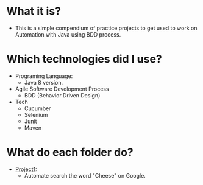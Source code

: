 # What it is?

- This is a simple compendium of practice projects to get used to work on Automation with Java using BDD process.

# Which technologies did I use?

- Programing Language:
  - Java 8 version.
- Agile Software Development Process
  - BDD (Behavior Driven Design)
- Tech
  - Cucumber
  - Selenium
  - Junit
  - Maven

 # What do each folder do?
 - [Project1:](https://github.com/knowthyselfBR/Java-BDD-practice/tree/main/project1)
   - Automate search the word "Cheese" on Google.

